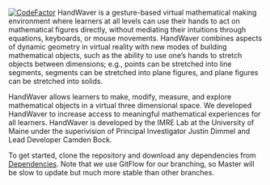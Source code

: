 [![CodeFactor](https://www.codefactor.io/repository/github/maine-imre/handwaver/badge/master)](https://www.codefactor.io/repository/github/maine-imre/handwaver/overview/master) HandWaver is a gesture-based virtual mathematical making environment where learners at all levels can use their hands to act on mathematical figures directly, without mediating their intuitions through equations, keyboards, or mouse movements. HandWaver combines aspects of dynamic geometry in virtual reality with new modes of building mathematical objects, such as the ability to use one’s hands to stretch objects between dimensions; e.g., points can be stretched into line segments, segments can be stretched into plane figures, and plane figures can be stretched into solids.

HandWaver allows learners to make, modify, measure, and explore mathematical objects in a virtual three dimensional space.  We developed HandWaver to increase access to meaningful mathematical experiences for all learners. HandWaver is developed by the IMRE Lab at the University of Maine under the superivision of Principal Investigator Justin Dimmel and Lead Developer Camden Bock.

To get started, clone the repository and download any dependencies from [Dependencies](../docs/dependencies.md).  Note that we use GitFlow for our branching, so Master will be slow to update but much more stable than other branches.

